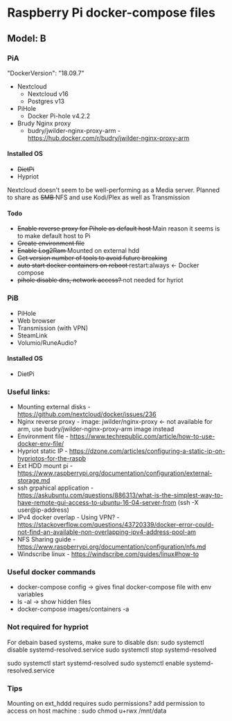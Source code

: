 # Raspberry Pi docker-compose files

## Model: B 

### PiA
"DockerVersion": "18.09.7"
- Nextcloud
	- Nextcloud v16
	- Postgres v13
- PiHole
	- Docker Pi-hole v4.2.2
- Brudy Nginx proxy
	- budry/jwilder-nginx-proxy-arm - https://hub.docker.com/r/budry/jwilder-nginx-proxy-arm

#### Installed OS
* <s> DietPi </s>
* Hypriot

Nextcloud doesn't seem to be well-performing as a Media server. Planned to share as <s> SMB </s> NFS and use Kodi/Plex as well as Transmission

#### Todo
* <s> Enable reverse proxy for Pihole as default host </s> Main reason it seems is to make default host to Pi
* <s> Create environment file </s>
* <s> Enable Log2Ram </s> Mounted on external hdd
* <s> Get version number of tools to avoid future breaking </s>
* <s> auto start docker containers on reboot </s> restart:always <- Docker compose
* <s> pihole disable dns, network access? </s> not needed for hyriot


### PiB
- PiHole
- Web browser
- Transmission (with VPN)
- SteamLink
- Volumio/RuneAudio?

#### Installed OS
* DietPi


### Useful links: 
* Mounting external disks - https://github.com/nextcloud/docker/issues/236
* Nginx reverse proxy - image: jwilder/nginx-proxy <- not available for arm, use budry/jwilder-nginx-proxy-arm image instead
* Environment file - https://www.techrepublic.com/article/how-to-use-docker-env-file/
* Hypriot static IP  - https://dzone.com/articles/configuring-a-static-ip-on-hypriotos-for-the-raspb
* Ext HDD mount pi - https://www.raspberrypi.org/documentation/configuration/external-storage.md
* ssh grpahical application - https://askubuntu.com/questions/886313/what-is-the-simplest-way-to-have-remote-gui-access-to-ubuntu-16-04-server-from 		(ssh -X user@ip-address)
* IPv4 docker overlap - Using VPN? - https://stackoverflow.com/questions/43720339/docker-error-could-not-find-an-available-non-overlapping-ipv4-address-pool-am
* NFS Sharing guide - https://www.raspberrypi.org/documentation/configuration/nfs.md
* Windscribe linux - https://windscribe.com/guides/linux#how-to

### Useful docker commands
* docker-compose config -> gives final docker-compose file with env variables
* ls -al -> show hidden files
* docker-compose images/containers -a

### Not required for hypriot
For debain based systems, make sure to disable dsn:
sudo systemctl disable systemd-resolved.service
sudo systemctl stop systemd-resolved

sudo systemctl start systemd-resolved
sudo systemctl enable systemd-resolved.service

### Tips
Mounting on ext_hddd requires sudo permissions?
add permission to access on host machine : sudo chmod u+rwx /mnt/data
